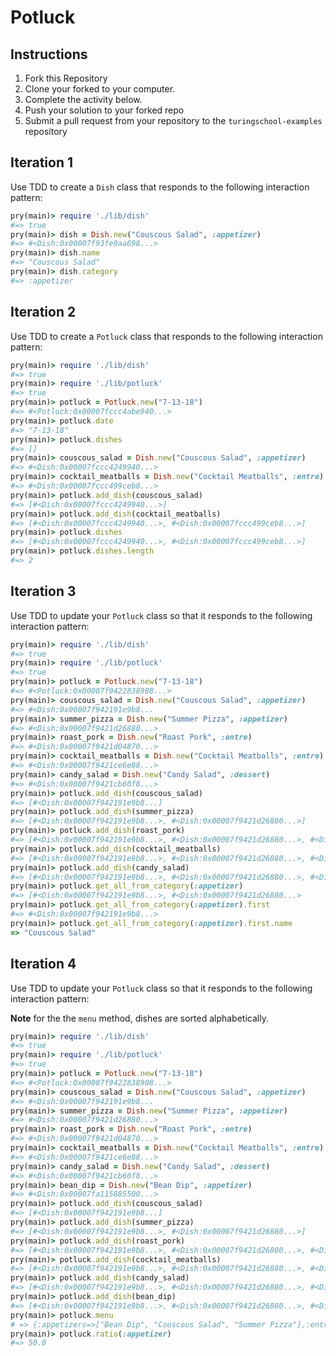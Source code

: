 # Potluck

## Instructions

1. Fork this Repository
1. Clone your forked to your computer.
1. Complete the activity below.
1. Push your solution to your forked repo
1. Submit a pull request from your repository to the `turingschool-examples` repository

## Iteration 1

Use TDD to create a `Dish` class that responds to the following interaction pattern:

```ruby
pry(main)> require './lib/dish'
#=> true
pry(main)> dish = Dish.new("Couscous Salad", :appetizer)
#=> #<Dish:0x00007f93fe9aa698...>
pry(main)> dish.name
#=> "Couscous Salad"
pry(main)> dish.category
#=> :appetizer
```

## Iteration 2

Use TDD to create a `Potluck` class that responds to the following interaction pattern:

```ruby
pry(main)> require './lib/dish'
#=> true
pry(main)> require './lib/potluck'
#=> true
pry(main)> potluck = Potluck.new("7-13-18")
#=> #<Potluck:0x00007fccc4abe940...>
pry(main)> potluck.date
#=> "7-13-18"
pry(main)> potluck.dishes
#=> []
pry(main)> couscous_salad = Dish.new("Couscous Salad", :appetizer)
#=> #<Dish:0x00007fccc4249940...>
pry(main)> cocktail_meatballs = Dish.new("Cocktail Meatballs", :entre)
#=> #<Dish:0x00007fccc499ceb8...>
pry(main)> potluck.add_dish(couscous_salad)
#=> [#<Dish:0x00007fccc4249940...>]
pry(main)> potluck.add_dish(cocktail_meatballs)
#=> [#<Dish:0x00007fccc4249940...>, #<Dish:0x00007fccc499ceb8...>]
pry(main)> potluck.dishes
#=> [#<Dish:0x00007fccc4249940...>, #<Dish:0x00007fccc499ceb8...>]
pry(main)> potluck.dishes.length
#=> 2
```

## Iteration 3

Use TDD to update your `Potluck` class so that it responds to the following interaction pattern:

```ruby
pry(main)> require './lib/dish'
#=> true
pry(main)> require './lib/potluck'
#=> true
pry(main)> potluck = Potluck.new("7-13-18")
#=> #<Potluck:0x00007f9422838908...>
pry(main)> couscous_salad = Dish.new("Couscous Salad", :appetizer)
#=> #<Dish:0x00007f942191e9b8...
pry(main)> summer_pizza = Dish.new("Summer Pizza", :appetizer)
#=> #<Dish:0x00007f9421d26880...>
pry(main)> roast_pork = Dish.new("Roast Pork", :entre)
#=> #<Dish:0x00007f9421d04870...>
pry(main)> cocktail_meatballs = Dish.new("Cocktail Meatballs", :entre)
#=> #<Dish:0x00007f9421ce6e88...>
pry(main)> candy_salad = Dish.new("Candy Salad", :dessert)
#=> #<Dish:0x00007f9421cb60f8...>
pry(main)> potluck.add_dish(couscous_salad)
#=> [#<Dish:0x00007f942191e9b8...]
pry(main)> potluck.add_dish(summer_pizza)
#=> [#<Dish:0x00007f942191e9b8...>, #<Dish:0x00007f9421d26880...>]
pry(main)> potluck.add_dish(roast_pork)
#=> [#<Dish:0x00007f942191e9b8...>, #<Dish:0x00007f9421d26880...>, #<Dish:0x00007f9421e26800...>]
pry(main)> potluck.add_dish(cocktail_meatballs)
#=> [#<Dish:0x00007f942191e9b8...>, #<Dish:0x00007f9421d26880...>, #<Dish:0x00007f9421e26800...>, #<Dish:0x00007f9421dAA770...>]
pry(main)> potluck.add_dish(candy_salad)
#=> [#<Dish:0x00007f942191e9b8...>, #<Dish:0x00007f9421d26880...>, #<Dish:0x00007f9421e26800...>, #<Dish:0x00007f9421dAA770...>, #<Dish:0x00007f9421dAA610...>]
pry(main)> potluck.get_all_from_category(:appetizer)
#=> [#<Dish:0x00007f942191e9b8...>, #<Dish:0x00007f9421d26880...>
pry(main)> potluck.get_all_from_category(:appetizer).first
#=> #<Dish:0x00007f942191e9b8...>
pry(main)> potluck.get_all_from_category(:appetizer).first.name
=> "Couscous Salad"
```

## Iteration 4

Use TDD to update your `Potluck` class so that it responds to the following interaction pattern:

**Note** for the the `menu` method, dishes are sorted alphabetically.

```ruby
pry(main)> require './lib/dish'
#=> true
pry(main)> require './lib/potluck'
#=> true
pry(main)> potluck = Potluck.new("7-13-18")
#=> #<Potluck:0x00007f9422838908...>
pry(main)> couscous_salad = Dish.new("Couscous Salad", :appetizer)
#=> #<Dish:0x00007f942191e9b8...
pry(main)> summer_pizza = Dish.new("Summer Pizza", :appetizer)
#=> #<Dish:0x00007f9421d26880...>
pry(main)> roast_pork = Dish.new("Roast Pork", :entre)
#=> #<Dish:0x00007f9421d04870...>
pry(main)> cocktail_meatballs = Dish.new("Cocktail Meatballs", :entre)
#=> #<Dish:0x00007f9421ce6e88...>
pry(main)> candy_salad = Dish.new("Candy Salad", :dessert)
#=> #<Dish:0x00007f9421cb60f8...>
pry(main)> bean_dip = Dish.new("Bean Dip", :appetizer)
#=> #<Dish:0x00007fa115885500...>
pry(main)> potluck.add_dish(couscous_salad)
#=> [#<Dish:0x00007f942191e9b8...]
pry(main)> potluck.add_dish(summer_pizza)
#=> [#<Dish:0x00007f942191e9b8...>, #<Dish:0x00007f9421d26880...>]
pry(main)> potluck.add_dish(roast_pork)
#=> [#<Dish:0x00007f942191e9b8...>, #<Dish:0x00007f9421d26880...>, #<Dish:0x00007f9421e26800...>]
pry(main)> potluck.add_dish(cocktail_meatballs)
#=> [#<Dish:0x00007f942191e9b8...>, #<Dish:0x00007f9421d26880...>, #<Dish:0x00007f9421e26800...>, #<Dish:0x00007f9421dAA770...>]
pry(main)> potluck.add_dish(candy_salad)
#=> [#<Dish:0x00007f942191e9b8...>, #<Dish:0x00007f9421d26880...>, #<Dish:0x00007f9421e26800...>, #<Dish:0x00007f9421dAA770...>, #<Dish:0x00007f9421dAA610...>]
pry(main)> potluck.add_dish(bean_dip)
#=> [#<Dish:0x00007f942191e9b8...>, #<Dish:0x00007f9421d26880...>, #<Dish:0x00007f9421e26800...>, #<Dish:0x00007f9421dAA770...>, #<Dish:0x00007f9421dAA610...>, #<Dish:0x00007f9421dAA680...>]
pry(main)> potluck.menu
# => {:appetizers=>["Bean Dip", "Couscous Salad", "Summer Pizza"],:entres=>["Cocktail Meatballs", "Roast Pork"],:desserts=>["Candy Salad"]}
pry(main)> potluck.ratio(:appetizer)
#=> 50.0
```

